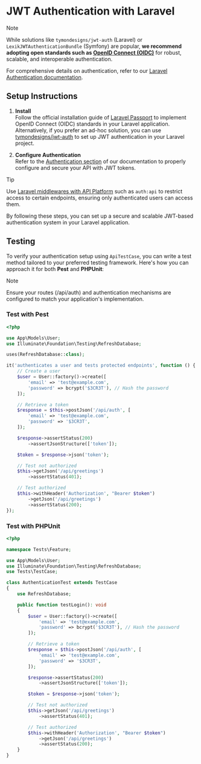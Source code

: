 # JWT Authentication with Laravel

> [!NOTE]
> While solutions like `tymondesigns/jwt-auth` (Laravel) or `LexikJWTAuthenticationBundle` (Symfony) are popular,
> **we recommend adopting open standards such as [OpenID Connect (OIDC)](https://openid.net/connect/)** for robust, scalable,
> and interoperable authentication.

For comprehensive details on authentication, refer to our [Laravel Authentication documentation](../laravel/index.md#authentication).

## Setup Instructions

1. **Install**  
   Follow the official installation guide of [Laravel Passport](https://laravel.com/docs/passport#installation) to implement
   OpenID Connect (OIDC) standards in your Laravel application.
   Alternatively, if you prefer an ad-hoc solution, you can use [tymondesigns/jwt-auth](https://github.com/tymondesigns/jwt-auth)
   to set up JWT authentication in your Laravel project.

2. **Configure Authentication**  
   Refer to the [Authentication section](../laravel/index.md#authentication) of our documentation to properly configure
   and secure your API with JWT tokens.

> [!TIP]
> Use [Laravel middlewares with API Platform](../laravel/index.md#middlewares) such as `auth:api` to
> restrict access to certain endpoints, ensuring only authenticated users can access them.

By following these steps, you can set up a secure and scalable JWT-based authentication system in your Laravel application.

## Testing

To verify your authentication setup using `ApiTestCase`, you can write a test method tailored to your preferred testing
framework. Here's how you can approach it for both **Pest** and **PHPUnit**:

> [!NOTE]
> Ensure your routes (/api/auth) and authentication mechanisms are configured to match your application's implementation.

### Test with Pest

```php
<?php

use App\Models\User;
use Illuminate\Foundation\Testing\RefreshDatabase;

uses(RefreshDatabase::class);

it('authenticates a user and tests protected endpoints', function () {
    // Create a user
    $user = User::factory()->create([
        'email' => 'test@example.com',
        'password' => bcrypt('$3CR3T'), // Hash the password
    ]);

    // Retrieve a token
    $response = $this->postJson('/api/auth', [
        'email' => 'test@example.com',
        'password' => '$3CR3T',
    ]);

    $response->assertStatus(200)
        ->assertJsonStructure(['token']);

    $token = $response->json('token');

    // Test not authorized
    $this->getJson('/api/greetings')
        ->assertStatus(401);

    // Test authorized
    $this->withHeader('Authorization', "Bearer $token")
        ->getJson('/api/greetings')
        ->assertStatus(200);
});
```

### Test with PHPUnit

```php
<?php

namespace Tests\Feature;

use App\Models\User;
use Illuminate\Foundation\Testing\RefreshDatabase;
use Tests\TestCase;

class AuthenticationTest extends TestCase
{
    use RefreshDatabase;

    public function testLogin(): void
    {
        $user = User::factory()->create([
            'email' => 'test@example.com',
            'password' => bcrypt('$3CR3T'), // Hash the password
        ]);

        // Retrieve a token
        $response = $this->postJson('/api/auth', [
            'email' => 'test@example.com',
            'password' => '$3CR3T',
        ]);

        $response->assertStatus(200)
            ->assertJsonStructure(['token']);

        $token = $response->json('token');

        // Test not authorized
        $this->getJson('/api/greetings')
            ->assertStatus(401);

        // Test authorized
        $this->withHeader('Authorization', "Bearer $token")
            ->getJson('/api/greetings')
            ->assertStatus(200);
    }
}
```


